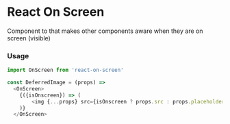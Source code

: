 # React On Screen

Component to that makes other components aware when they are on screen (visible)

### Usage

```javascript
import OnScreen from 'react-on-screen'

const DeferredImage = (props) =>
  <OnScreen>
    {({isOnscreen}) => (
        <img {...props} src={isOnscreen ? props.src : props.placeholderSrc}/>
    )}
  </OnScreen>

```